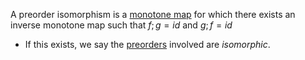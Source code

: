 A preorder isomorphism is a [monotone map](/docs/math/defs/monotone_map.qmd) 
for which there exists an inverse monotone map such that $f;g=id$ and $g;f = id$

- If this exists, we say the [preorders](/docs/math/defs/preorder.qmd) 
  involved are *isomorphic*.
